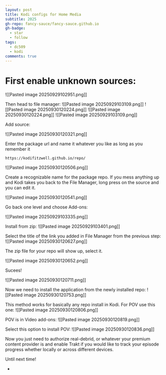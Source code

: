 ```yaml
---
layout: post
title: Kodi configs for Home Media
subtitle: 2025
gh-repo: fancy-sauce/fancy-sauce.github.io
gh-badge:
  - star
  - follow
tags:
  - dc509
  - kodi
comments: true
---
```



# First enable unknown sources:

![[Pasted image 20250929102951.png]]

Then head to file manager:
![[Pasted image 20250929103109.png]]
![[Pasted image 20250930120224.png]]
![[Pasted image 20250930120224.png]]
![[Pasted image 20250929103109.png]]


Add source:

![[Pasted image 20250930120321.png]]

Enter the package url and name it whatever you like as long as you remember it
```Package URL:
https://kodifitzwell.github.io/repo/
```


![[Pasted image 20250930120506.png]]

Create a recognizable name for the package repo. If you mess anything up and Kodi takes you back to the File Manager, long press on the source and you can edit it.

![[Pasted image 20250930120541.png]]


Go back one level and choose Add-ons:

![[Pasted image 20250929103335.png]]

Install from zip:
![[Pasted image 20250929103401.png]]

Select the title of the link you added in File Manager from the previous step:
![[Pasted image 20250930120627.png]]

The zip file for your repo will show up, select it.

![[Pasted image 20250930120652.png]]

Sucees!

![[Pasted image 20250930120711.png]]

Now we need to install the application from the newly installed repo:
![[Pasted image 20250930120753.png]]

This method works for basically any repo install in Kodi. For POV use this one:
![[Pasted image 20250930120806.png]]

POV is in Video add-ons:
![[Pasted image 20250930120819.png]]

Select this option to install POV:
![[Pasted image 20250930120836.png]]

Now you just need to authorize real-debrid, or whatever your premium content provider is and enable Trakt if you would like to track your episode progress whether locally or across different devices.


Until next time!

-
